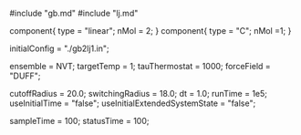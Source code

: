 #include "gb.md"
#include "lj.md"


component{
  type = "linear";
  nMol = 2;
}
component{
  type = "C";
  nMol =1;
}


initialConfig = "./gb2lj1.in";

ensemble = NVT;
targetTemp = 1;
tauThermostat = 1000;
forceField = "DUFF";

cutoffRadius = 20.0;
switchingRadius = 18.0;
dt = 1.0;
runTime = 1e5;
useInitialTime = "false";
useInitialExtendedSystemState = "false";

sampleTime = 100;
statusTime = 100;
